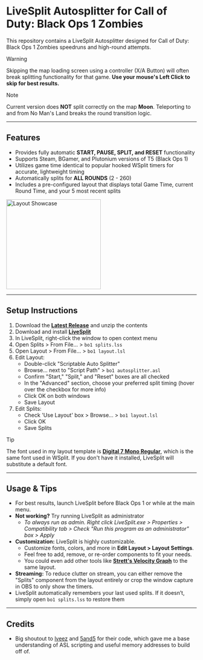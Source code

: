 # LiveSplit Autosplitter for Call of Duty: Black Ops 1 Zombies

This repository contains a LiveSplit Autosplitter designed for Call of Duty: Black Ops 1 Zombies speedruns and high-round attempts.

> [!WARNING]  
> Skipping the map loading screen using a controller (X/A Button) will often break splitting functionality for that game. **Use your mouse's Left Click to skip for best results.**

> [!NOTE]  
> Current version does **NOT** split correctly on the map **Moon**. Teleporting to and from No Man's Land breaks the round transition logic.

---

## Features
- Provides fully automatic **START, PAUSE, SPLIT, and RESET** functionality
- Supports Steam, BGamer, and Plutonium versions of T5 (Black Ops 1)
- Utilizes game time identical to popular hooked WSplit timers for accurate, lightweight timing
- Automatically splits for **ALL ROUNDS** (2 - 260)
- Includes a pre-configured layout that displays total Game Time, current Round Time, and your 5 most recent splits

<img width="250" height="238" alt="Layout Showcase" src="https://github.com/user-attachments/assets/367225c5-1130-4807-a662-e213ebc8bb41" title="haha look, the round time is the funny number"/>

---

## Setup Instructions
1. Download the **[Latest Release](https://github.com/mrpotatosanta/bo1-zombies-autosplitter/releases/latest)** and unzip the contents
2. Download and install **[LiveSplit](https://livesplit.org/)**
3. In LiveSplit, right-click the window to open context menu
4. Open Splits > From File... > `bo1 splits.lss`
5. Open Layout > From File... > `bo1 layout.lsl`
6. Edit Layout:
   - Double-click "Scriptable Auto Splitter"
   - Browse... next to "Script Path" > `bo1 autosplitter.asl`
   - Confirm "Start," "Split," and "Reset" boxes are all checked
   - In the "Advanced" section, choose your preferred split timing (hover over the checkbox for more info)
   - Click OK on both windows
   - Save Layout
7. Edit Splits:
   - Check 'Use Layout' box > Browse... > `bo1 layout.lsl`
   - Click OK
   - Save Splits

> [!TIP]
> The font used in my layout template is **[Digital 7 Mono Regular](https://www.dafont.com/digital-7.font)**, which is the same font used in WSplit. If you don't have it installed, LiveSplit will substitute a default font.

---

## Usage & Tips
- For best results, launch LiveSplit before Black Ops 1 or while at the main menu.
- **Not working?** Try running LiveSplit as administrator
  - *To always run as admin. Right click LiveSplit.exe > Properties > Compatibility tab > Check "Run this program as an administrator" box > Apply*
- **Customization:** LiveSplit is highly customizable.
    - Customize fonts, colors, and more in **Edit Layout > Layout Settings**.
    - Feel free to add, remove, or re-order components to fit your needs.
    - You could even add other tools like **[Strett's Velocity Graph](https://github.com/strett/LiveSplit-Velocity-Graph-For-BO1-BO2-WAW-MW2)** to the same layout.
- **Streaming:** To reduce clutter on stream, you can either remove the "Splits" component from the layout entirely or crop the window capture in OBS to only show the timers.
- LiveSplit automatically remembers your last used splits. If it doesn’t, simply open `bo1 splits.lss` to restore them

---

## Credits
- Big shoutout to [lveez](https://github.com/lveez/bo1-timers) and [5and5](https://github.com/5and5/LiveSplitAutoSplitterForBlackOpsZombies) for their code, which gave me a base understanding of ASL scripting and useful memory addresses to build off of.
